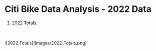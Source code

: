 # Citi Bike Data Analysis - 2022 Data

1. 2022 Totals.
<br>
<br>
![2022 Totals](Images/2022_Totals.png)
<br>


